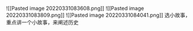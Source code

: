 ![[Pasted image 20220331083608.png]]
![[Pasted image 20220331083809.png]]
![[Pasted image 20220331084041.png]]
选小故事，重点讲一个小故事，来阐述历史